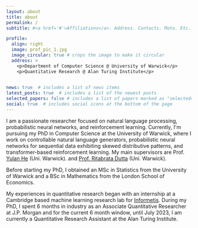 ```yaml
---
layout: about
title: about
permalink: /
subtitle: #<a href='#'>Affiliations</a>. Address. Contacts. Moto. Etc.

profile:
  align: right
  image: prof_pic_1.jpg
  image_circular: true # crops the image to make it circular
  address: >
    <p>Department of Computer Science @ University of Warwick</p>
    <p>Quantitative Research @ Alan Turing Institute</p>
  

news: true  # includes a list of news items
latest_posts: true  # includes a list of the newest posts
selected_papers: false # includes a list of papers marked as "selected={true}"
social: true  # includes social icons at the bottom of the page
---
```


<!-- Write your biography here. Tell the world about yourself. Link to your favorite [subreddit](http://reddit.com). You can put a picture in, too. The code is already in, just name your picture `prof_pic.jpg` and put it in the `img/` folder.

Put your address / P.O. box / other info right below your picture. You can also disable any of these elements by editing `profile` property of the YAML header of your `_pages/about.md`. Edit `_bibliography/papers.bib` and Jekyll will render your [publications page](/al-folio/publications/) automatically.

Link to your social media connections, too. This theme is set up to use [Font Awesome icons](http://fortawesome.github.io/Font-Awesome/) and [Academicons](https://jpswalsh.github.io/academicons/), like the ones below. Add your Facebook, Twitter, LinkedIn, Google Scholar, or just disable all of them. -->


I am a passionate researcher focused on natural language processing, probabilistic neural networks, and reinforcement learning. Currently, I'm pursuing my PhD in Computer Science at the University of Warwick, where I work on controllable natural language generators, probabilistic neural networks for sequential data exhibiting skewed distributive patterns, and transformer-based reinforcement learning.  My main supervisors are Prof. [Yulan He](https://www.turing.ac.uk/people/researchers/yulan-he) (Uni. Warwick). and [Prof. Ritabrata Dutta](https://warwick.ac.uk/fac/sci/statistics/staff/academic-research/dutta/) (Uni. Warwick).

Before starting my PhD, I obtained an MSc in Statistics from the University of Warwick and a BSc in Mathematics from the London School of Economics.


My experiences in quantitative research began with an internship at a Cambridge based machine learning research lab for [Informetis](https://www.informetis.com/en/). During my PhD, I spent 6 months in industry as an Associate Quantitative Researcher at J.P. Morgan and for the current 6 month window, until July 2023, I am currently a Quantitative Research Assistant at the Alan Turing Institute.